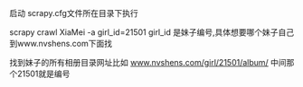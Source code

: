  启动
scrapy.cfg文件所在目录下执行

scrapy crawl XiaMei -a girl_id=21501 
girl_id 是妹子编号,具体想要哪个妹子自己到www.nvshens.com下面找

找到妹子的所有相册目录网址比如
www.nvshens.com/girl/21501/album/
中间那个21501就是编号




